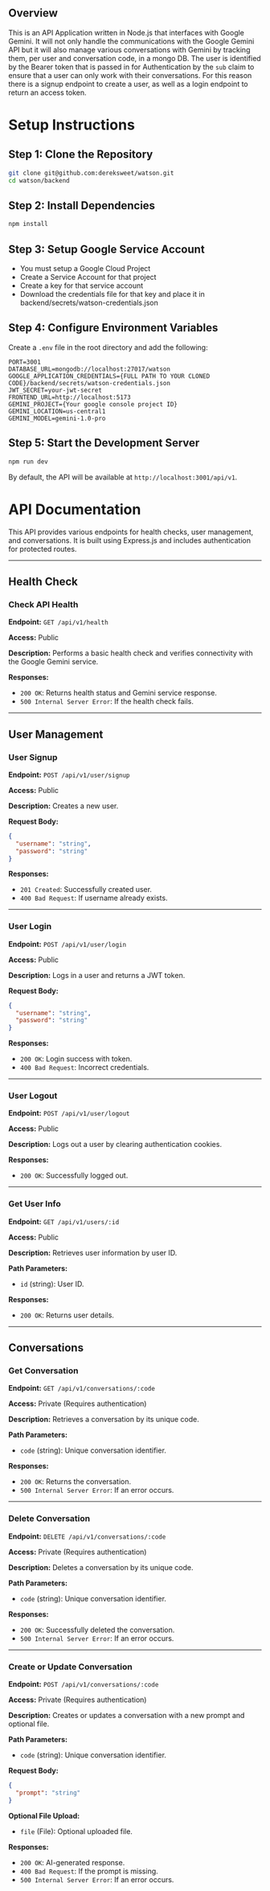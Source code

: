 ## Overview
This is an API Application written in Node.js that interfaces with Google Gemini. It will not only handle the communications with the Google Gemini API but it will also manage various conversations with Gemini by tracking them, per user and conversation code, in a mongo DB. The user is identified by the Bearer token that is passed in for Authentication by the `sub` claim to ensure that a user can only work with their conversations. For this reason there is a signup endpoint to create a user, as well as a login endpoint to return an access token. 

# Setup Instructions

## Step 1: Clone the Repository

```sh
git clone git@github.com:dereksweet/watson.git
cd watson/backend
```

## Step 2: Install Dependencies

```sh
npm install
```

## Step 3: Setup Google Service Account

- You must setup a Google Cloud Project
- Create a Service Account for that project
- Create a key for that service account
- Download the credentials file for that key and place it in backend/secrets/watson-credentials.json

## Step 4: Configure Environment Variables

Create a `.env` file in the root directory and add the following:

```env
PORT=3001
DATABASE_URL=mongodb://localhost:27017/watson
GOOGLE_APPLICATION_CREDENTIALS={FULL PATH TO YOUR CLONED CODE}/backend/secrets/watson-credentials.json
JWT_SECRET=your-jwt-secret
FRONTEND_URL=http://localhost:5173
GEMINI_PROJECT={Your google console project ID}
GEMINI_LOCATION=us-central1
GEMINI_MODEL=gemini-1.0-pro
```

## Step 5: Start the Development Server

```sh
npm run dev
```

By default, the API will be available at `http://localhost:3001/api/v1`.

# API Documentation

This API provides various endpoints for health checks, user management, and conversations. It is built using Express.js and includes authentication for protected routes.

---

## Health Check
### Check API Health
**Endpoint:** `GET /api/v1/health`

**Access:** Public

**Description:** Performs a basic health check and verifies connectivity with the Google Gemini service.

**Responses:**
- `200 OK`: Returns health status and Gemini service response.
- `500 Internal Server Error`: If the health check fails.

---

## User Management
### User Signup
**Endpoint:** `POST /api/v1/user/signup`

**Access:** Public

**Description:** Creates a new user.

**Request Body:**
```json
{
  "username": "string",
  "password": "string"
}
```

**Responses:**
- `201 Created`: Successfully created user.
- `400 Bad Request`: If username already exists.

---
### User Login
**Endpoint:** `POST /api/v1/user/login`

**Access:** Public

**Description:** Logs in a user and returns a JWT token.

**Request Body:**
```json
{
  "username": "string",
  "password": "string"
}
```

**Responses:**
- `200 OK`: Login success with token.
- `400 Bad Request`: Incorrect credentials.

---
### User Logout
**Endpoint:** `POST /api/v1/user/logout`

**Access:** Public

**Description:** Logs out a user by clearing authentication cookies.

**Responses:**
- `200 OK`: Successfully logged out.

---
### Get User Info
**Endpoint:** `GET /api/v1/users/:id`

**Access:** Public

**Description:** Retrieves user information by user ID.

**Path Parameters:**
- `id` (string): User ID.

**Responses:**
- `200 OK`: Returns user details.

---

## Conversations
### Get Conversation
**Endpoint:** `GET /api/v1/conversations/:code`

**Access:** Private (Requires authentication)

**Description:** Retrieves a conversation by its unique code.

**Path Parameters:**
- `code` (string): Unique conversation identifier.

**Responses:**
- `200 OK`: Returns the conversation.
- `500 Internal Server Error`: If an error occurs.

---
### Delete Conversation
**Endpoint:** `DELETE /api/v1/conversations/:code`

**Access:** Private (Requires authentication)

**Description:** Deletes a conversation by its unique code.

**Path Parameters:**
- `code` (string): Unique conversation identifier.

**Responses:**
- `200 OK`: Successfully deleted the conversation.
- `500 Internal Server Error`: If an error occurs.

---
### Create or Update Conversation
**Endpoint:** `POST /api/v1/conversations/:code`

**Access:** Private (Requires authentication)

**Description:** Creates or updates a conversation with a new prompt and optional file.

**Path Parameters:**
- `code` (string): Unique conversation identifier.

**Request Body:**
```json
{
  "prompt": "string"
}
```

**Optional File Upload:**
- `file` (File): Optional uploaded file.

**Responses:**
- `200 OK`: AI-generated response.
- `400 Bad Request`: If the prompt is missing.
- `500 Internal Server Error`: If an error occurs.
